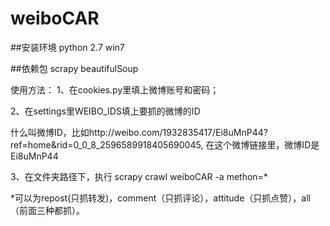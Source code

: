 # weiboCAR


##安装环境
python 2.7
win7

##依赖包
scrapy
beautifulSoup

使用方法：
1、在cookies.py里填上微博账号和密码；

2、在settings里WEIBO_IDS填上要抓的微博的ID

什么叫微博ID，比如http://weibo.com/1932835417/Ei8uMnP44?ref=home&rid=0_0_8_2596589918405690045, 在这个微博链接里，微博ID是 Ei8uMnP44

3、在文件夹路径下，执行 scrapy crawl weiboCAR -a methon=*

*可以为repost(只抓转发)，comment（只抓评论），attitude（只抓点赞），all（前面三种都抓）。
